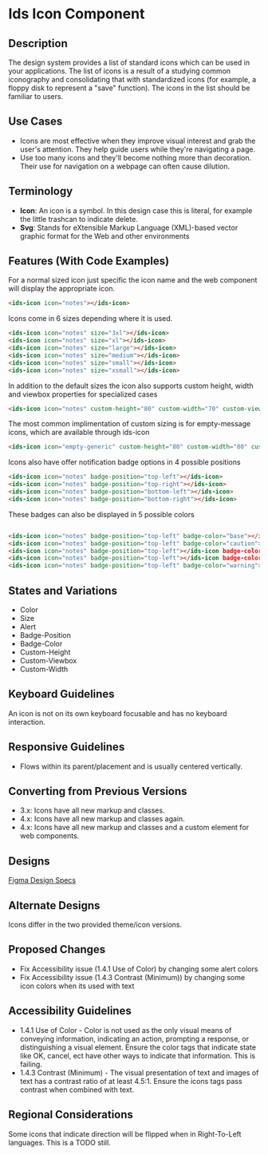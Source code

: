 # Ids Icon Component

## Description

The design system provides a list of standard icons which can be used in your applications. The list of icons is a result of a studying common iconography and consolidating that with standardized icons (for example, a floppy disk to represent a "save" function). The icons in the list should be familiar to users.

## Use Cases

- Icons are most effective when they improve visual interest and grab the user's attention. They help guide users while they're navigating a page.
- Use too many icons and they'll become nothing more than decoration. Their use for navigation on a webpage can often cause dilution.

## Terminology

- **Icon**: An icon is a symbol. In this design case this is literal, for example  the little trashcan to indicate delete.
- **Svg**: Stands for eXtensible Markup Language (XML)-based vector graphic format for the Web and other environments

## Features (With Code Examples)

For a normal sized icon just specific the icon name and the web component will display the appropriate icon.

```html
<ids-icon icon="notes"></ids-icon>
```

Icons come in 6 sizes depending where it is used.

```html
<ids-icon icon="notes" size="3xl"></ids-icon>
<ids-icon icon="notes" size="xl"></ids-icon>
<ids-icon icon="notes" size="large"></ids-icon>
<ids-icon icon="notes" size="medium"></ids-icon>
<ids-icon icon="notes" size="small"></ids-icon>
<ids-icon icon="notes" size="xsmall"></ids-icon>
```

In addition to the default sizes the icon also supports custom height, width and viewbox properties
for specialized cases

```html
<ids-icon icon="notes" custom-height="80" custom-width="70" custom-viewbox="0 0 50 50"></ids-icon>
```

The most common implimentation of custom sizing is for empty-message icons, which are available through ids-icon

```html
<ids-icon icon="empty-generic" custom-height="80" custom-width="80" custom-viewbox="0 0 80 80"></ids-icon>
```

Icons also have offer notification badge options in 4 possible positions

```html
<ids-icon icon="notes" badge-position="top-left"></ids-icon>
<ids-icon icon="notes" badge-position="top-right"></ids-icon>
<ids-icon icon="notes" badge-position="bottom-left"></ids-icon>
<ids-icon icon="notes" badge-position="bottom-right"></ids-icon>
```
These badges can also be displayed in 5 possible colors

```html

<ids-icon icon="notes" badge-position="top-left" badge-color="base"></ids-icon>
<ids-icon icon="notes" badge-position="top-left" badge-color="caution"></ids-icon>
<ids-icon icon="notes" badge-position="top-left"></ids-icon badge-color="danger">
<ids-icon icon="notes" badge-position="top-left"></ids-icon badge-color="success">
<ids-icon icon="notes" badge-position="top-left" badge-color="warning"></ids-icon>
```

## States and Variations

- Color
- Size
- Alert
- Badge-Position
- Badge-Color
- Custom-Height
- Custom-Viewbox
- Custom-Width

## Keyboard Guidelines

An icon is not on its own keyboard focusable and has no keyboard interaction.

## Responsive Guidelines

- Flows within its parent/placement and is usually centered vertically.

## Converting from Previous Versions

- 3.x: Icons have all new markup and classes.
- 4.x: Icons have all new markup and classes again.
- 4.x: Icons have all new markup and classes and a custom element for web components.

## Designs

[Figma Design Specs](https://www.figma.com/files/team/715586812838044954/Hook%26Loop)

## Alternate Designs

Icons differ in the two provided theme/icon versions.

## Proposed Changes

- Fix Accessibility issue (1.4.1 Use of Color) by changing some alert colors
- Fix Accessibility issue (1.4.3 Contrast (Minimum)) by changing some icon colors when its used with text

## Accessibility Guidelines

- 1.4.1 Use of Color - Color is not used as the only visual means of conveying information, indicating an action, prompting a response, or distinguishing a visual element. Ensure the color tags that indicate state like OK, cancel, ect have other ways to indicate that information. This is failing.
- 1.4.3 Contrast (Minimum) - The visual presentation of text and images of text has a contrast ratio of at least 4.5:1. Ensure the icons tags pass contrast when combined with text.

## Regional Considerations

Some icons that indicate direction will be flipped when in Right-To-Left languages. This is a TODO still.
